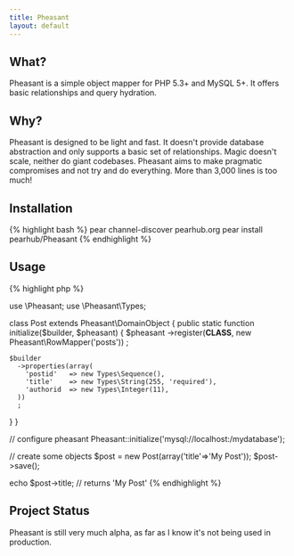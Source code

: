 ```yaml
---
title: Pheasant
layout: default
---
```


What?
----

Pheasant is a simple object mapper for PHP 5.3+ and MySQL 5+. It offers basic relationships and query hydration.

Why?
----

Pheasant is designed to be light and fast. It doesn't provide database abstraction and only supports a basic set
of relationships. Magic doesn't scale, neither do giant codebases. Pheasant aims to make pragmatic compromises
and not try and do everything. More than 3,000 lines is too much!

Installation
------------

{% highlight bash %}
pear channel-discover pearhub.org
pear install pearhub/Pheasant
{% endhighlight %}

Usage
-----

{% highlight php %}

use \Pheasant;
use \Pheasant\Types;

class Post extends Pheasant\DomainObject
{
  public static function initialize($builder, $pheasant)
  {
    $pheasant
      ->register(__CLASS__, new Pheasant\RowMapper('posts'))
      ;

    $builder
      ->properties(array(
        'postid'   => new Types\Sequence(),
        'title'    => new Types\String(255, 'required'),
        'authorid  => new Types\Integer(11),
      ))
      ;
  }
}

// configure pheasant
Pheasant::initialize('mysql://localhost:/mydatabase');

// create some objects
$post = new Post(array('title'=>'My Post'));
$post->save();

echo $post->title; // returns 'My Post'
{% endhighlight %}


Project Status
--------------

Pheasant is still very much alpha, as far as I know it's not being used in production.

